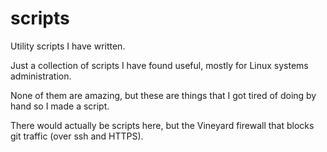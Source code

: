 scripts
=======

Utility scripts I have written. 

Just a collection of scripts I have found useful, mostly for Linux systems
administration.

None of them are amazing, but these are things that I got tired of doing by
hand so I made a script. 

There would actually be scripts here, but the Vineyard firewall that blocks git
traffic (over ssh and HTTPS).

